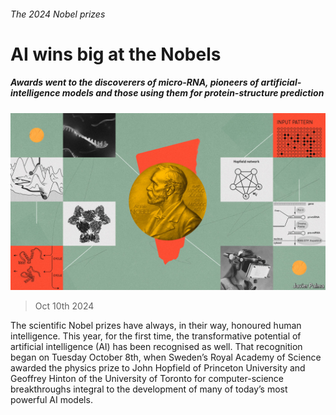 ###### The 2024 Nobel prizes

# AI wins big at the Nobels 

##### Awards went to the discoverers of micro-RNA, pioneers of artificial-intelligence models and those using them for protein-structure prediction 

![image](images/20241012_STD001.jpg) 

> Oct 10th 2024 

The scientific Nobel prizes have always, in their way, honoured human intelligence. This year, for the first time, the transformative potential of artificial intelligence (AI) has been recognised as well. That recognition began on Tuesday October 8th, when Sweden’s Royal Academy of Science awarded the physics prize to John Hopfield of Princeton University and Geoffrey Hinton of the University of Toronto for computer-science breakthroughs integral to the development of many of today’s most powerful AI models. 

